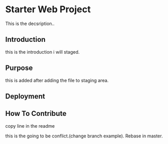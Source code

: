 # Starter Web Project

This is the decsription..

## Introduction

this is the introduction i will staged.

## Purpose

this is added after adding the file to staging area.

## Deployment

## How To Contribute

copy line in the readme

this is the going to be conflict.(change branch example).
Rebase in master.